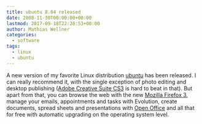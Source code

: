 ```yaml
---
title: ubuntu 8.04 released
date: 2008-11-30T00:00:00+00:00
lastmod: 2017-09-18T22:28:53+00:00
author: Mathias Wellner
categories:
  - software
tags:
  - linux
  - ubuntu
---
```

A new version of my favorite Linux distribution [ubuntu](http://www.ubuntu.com/) has been released. I can really recommend it, with the single exception of photo editing and desktop publishing ([Adobe Creative Suite CS3](http://www.adobe.com/de/products/creativesuite/) is hard to beat in that). But apart from that, you can browse the web with the new [Mozilla Firefox 3](http://www.mozilla.com/en-US/firefox/all-beta.html), manage your emails, appointments and tasks with Evolution, create documents, spread sheets and presentations with [Open Office](http://www.openoffice.org/) and all that for free with automatic upgrading on the operating system level.